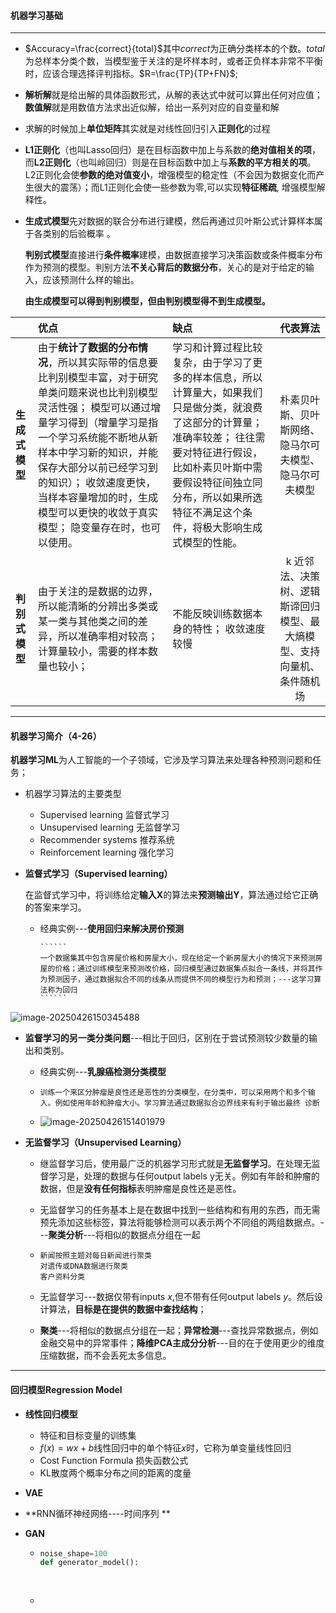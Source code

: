 #### 机器学习基础

---

- $Accuracy=\frac{correct}{total}$其中$correct$为正确分类样本的个数。$total$为总样本分类个数，当模型鉴于关注的是坏样本时，或者正负样本非常不平衡时，应该合理选择评判指标。$R=\frac{TP}{TP+FN}$;

- **解析解**就是给出解的具体函数形式，从解的表达式中就可以算出任何对应值；**数值解**就是用数值方法求出近似解，给出一系列对应的自变量和解

- 求解的时候加上**单位矩阵**其实就是对线性回归引入**正则化**的过程

- **L1正则化**（也叫Lasso回归）是在目标函数中加上与系数的**绝对值相关的项**，而**L2正则化**（也叫岭回归）则是在目标函数中加上与**系数的平方相关的项**。L2正则化会使**参数的绝对值变小**，增强模型的稳定性（不会因为数据变化而产生很大的震荡）；而L1正则化会使一些参数为零,可以实现**特征稀疏**, 增强模型解释性。

- **生成式模型**先对数据的联合分布进行建模，然后再通过贝叶斯公式计算样本属于各类别的后验概率 。

  **判别式模型**直接进行**条件概率**建模，由数据直接学习决策函数或条件概率分布作为预测的模型。判别方法**不关心背后的数据分布**，关心的是对于给定的输入，应该预测什么样的输出。

  **由生成模型可以得到判别模型，但由判别模型得不到生成模型。**

|                | 优点                                                         | 缺点                                                         |                           代表算法                           |
| -------------- | :----------------------------------------------------------- | :----------------------------------------------------------- | :----------------------------------------------------------: |
| **生成式模型** | 由于**统计了数据的分布情况**，所以其实际带的信息要比判别模型丰富，对于研究单类问题来说也比判别模型灵活性强； 模型可以通过增量学习得到（增量学习是指一个学习系统能不断地从新样本中学习新的知识，并能保存大部分以前已经学习到的知识）； 收敛速度更快，当样本容量增加的时，生成模型可以更快的收敛于真实模型； 隐变量存在时，也可以使用。 | 学习和计算过程比较复杂，由于学习了更多的样本信息，所以计算量大，如果我们只是做分类，就浪费了这部分的计算量； 准确率较差； 往往需要对特征进行假设，比如朴素贝叶斯中需要假设特征间独立同分布，所以如果所选特征不满足这个条件，将极大影响生成式模型的性能。 |    朴素贝叶斯、贝叶斯网络、隐马尔可夫模型、隐马尔可夫模型    |
| **判别式模型** | 由于关注的是数据的边界，所以能清晰的分辨出多类或某一类与其他类之间的差异，所以准确率相对较高； 计算量较小，需要的样本数量也较小； | 不能反映训练数据本身的特性； 收敛速度较慢                    | k 近邻法、决策树、逻辑斯谛回归模型、最大熵模型、支持向量机、条件随机场 |

---

#### 机器学习简介（4-26）

**机器学习ML**为人工智能的一个子领域，它涉及学习算法来处理各种预测问题和任务；

- 机器学习算法的主要类型

  - Supervised learning 监督式学习
  - Unsupervised learning 无监督学习
  - Recommender systems 推荐系统
  - Reinforcement learning 强化学习

- **监督式学习（Supervised learning）**

  在监督式学习中，将训练给定**输入X**的算法来**预测输出Y**，算法通过给它正确的答案来学习。

  - 经典实例---**使用回归来解决房价预测**

		``````
		一个数据集其中包含房屋价格和房屋大小，现在给定一个新房屋大小的情况下来预测房屋的价格；通过训练模型来预测改价格，回归模型通过数据集点拟合一条线，并将其作为预测因子，通过数据拟合不同的线条从而提供不同的模型行为和预测；---这学习算法称为回归
		``````

![image-20250426150345488](C:\Users\lwj\AppData\Roaming\Typora\typora-user-images\image-20250426150345488.png)

- **监督学习的另一类分类问题**---相比于回归，区别在于尝试预测较少数量的输出和类别。

  - 经典实例---**乳腺癌检测分类模型**

  - ``````
    训练一个来区分肿瘤是良性还是恶性的分类模型，在分类中，可以采用两个和多个输入。例如使用年龄和肿瘤大小。学习算法通过数据拟合边界线来有利于输出最终 诊断
    ``````
    
  - ![image-20250426151401979](C:\Users\lwj\AppData\Roaming\Typora\typora-user-images\image-20250426151401979.png)
  
- **无监督学习（Unsupervised Learning）**

  - 继监督学习后，使用最广泛的机器学习形式就是**无监督学习**。在处理无监督学习是，处理的数据与任何output labels y无关。例如有年龄和肿瘤的数据，但是**没有任何指标**表明肿瘤是良性还是恶性。

  - 无监督学习的任务基本上是在数据中找到一些结构和有用的东西，而无需预先添加这些标签，算法将能够检测可以表示两个不同组的两组数据点。---**聚类分析**---将相似的数据点分组在一起

  - ``````
    新闻按照主题对每日新闻进行聚类
    对遗传或DNA数据进行聚类
    客户资料分类
    ``````

  - 无监督学习---数据仅带有inputs $x$,但不带有任何output labels $y$。然后设计算法，**目标是在提供的数据中查找结构**；

  - **聚类**---将相似的数据点分组在一起；**异常检测**---查找异常数据点，例如金融交易中的异常事件；**降维PCA主成分分析**---目的在于使用更少的维度压缩数据，而不会丢死太多信息。


---

#### **回归模型Regression Model**

- **线性回归模型**
  - 特征和目标变量的训练集
  - $f(x)=wx+b$线性回归中的单个特征$x$时，它称为单变量线性回归
  - Cost Function Formula 损失函数公式
  - KL散度两个概率分布之间的距离的度量
- **VAE**
- **RNN循环神经网络----时间序列 **
- **GAN**

  - ``````python
    noise_shape=100
    def generator_model():
        
        
    ``````

  - 
